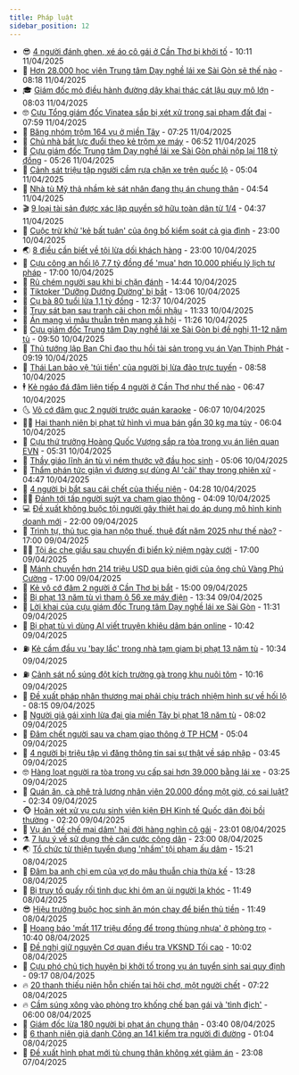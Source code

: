```yaml
---
title: Pháp luật
sidebar_position: 12
---
```


<!-- vnexpress-phap-luat:START -->
- 😎 [4 người đánh ghen, xé áo cô gái ở Cần Thơ bị khởi tố](https://vnexpress.net/4-nguoi-danh-ghen-xe-ao-co-gai-o-can-tho-bi-khoi-to-4872900.html) - 10:11 11/04/2025
- 🥰 [Hơn 28.000 học viên Trung tâm Dạy nghề lái xe Sài Gòn sẽ thế nào](https://vnexpress.net/hon-28-000-hoc-vien-trung-tam-day-nghe-lai-xe-sai-gon-se-the-nao-4872795.html) - 08:18 11/04/2025
- 🎓 [Giám đốc mỏ điều hành đường dây khai thác cát lậu quy mô lớn](https://vnexpress.net/giam-doc-mo-dieu-hanh-duong-day-khai-thac-cat-lau-quy-mo-lon-4872796.html) - 08:03 11/04/2025
- 🤓 [Cựu Tổng giám đốc Vinatea sắp bị xét xử trong sai phạm đất đai](https://vnexpress.net/cuu-tong-giam-doc-vinatea-sap-bi-xet-xu-trong-sai-pham-dat-dai-4872757.html) - 07:59 11/04/2025
- 🎊 [Băng nhóm trộm 164 vụ ở miền Tây](https://vnexpress.net/bang-nhom-trom-164-vu-o-mien-tay-4872751.html) - 07:25 11/04/2025
- 🙉 [Chủ nhà bất lực đuổi theo kẻ trộm xe máy](https://video.vnexpress.net/chu-nha-bat-luc-duoi-theo-ke-trom-xe-may-4872629.html) - 06:52 11/04/2025
- 🤡 [Cựu giám đốc Trung tâm Dạy nghề lái xe Sài Gòn phải nộp lại 118 tỷ đồng](https://vnexpress.net/cuu-giam-doc-trung-tam-day-nghe-lai-xe-sai-gon-phai-nop-lai-118-ty-dong-4872679.html) - 05:26 11/04/2025
- 🗽 [Cảnh sát triệu tập người cầm rựa chặn xe trên quốc lộ](https://vnexpress.net/canh-sat-trieu-tap-nguoi-cam-rua-chan-xe-tren-quoc-lo-4872687.html) - 05:04 11/04/2025
- 🌋 [Nhà tù Mỹ thả nhầm kẻ sát nhân đang thụ án chung thân](https://vnexpress.net/nha-tu-tha-nham-ke-sat-nhan-dang-thu-an-chung-than-4872634.html) - 04:54 11/04/2025
- 🎬 [9 loại tài sản được xác lập quyền sở hữu toàn dân từ 1/4](https://vnexpress.net/9-loai-tai-san-duoc-xac-lap-quyen-so-huu-toan-dan-tu-1-4-4872650.html) - 04:37 11/04/2025
- 💯 [Cuộc trừ khử &#39;kẻ bất tuân&#39; của ông bố kiểm soát cả gia đình](https://vnexpress.net/cuoc-tru-khu-ke-bat-tuan-cua-ong-bo-kiem-soat-ca-gia-dinh-4872447.html) - 23:00 10/04/2025
- 🌏 [8 điều cần biết về tội lừa dối khách hàng](https://vnexpress.net/8-dieu-can-biet-ve-toi-lua-doi-khach-hang-4871950.html) - 23:00 10/04/2025
- 🌊 [Cựu công an hối lộ 7,7 tỷ đồng để &#39;mua&#39; hơn 10.000 phiếu lý lịch tư pháp](https://vnexpress.net/cuu-cong-an-hoi-lo-7-7-ty-dong-de-mua-hon-10-000-phieu-ly-lich-tu-phap-4872391.html) - 17:00 10/04/2025
- 💂 [Rủ chém người sau khi bị chặn đánh](https://vnexpress.net/ru-chem-nguoi-sau-khi-bi-chan-danh-4872480.html) - 14:44 10/04/2025
- 🎡 [Tiktoker &#39;Dưỡng Dướng Dường&#39; bị bắt](https://vnexpress.net/tiktoker-duong-duong-duong-bi-bat-4872463.html) - 13:06 10/04/2025
- 🫶 [Cụ bà 80 tuổi lừa 1,1 tỷ đồng](https://vnexpress.net/cu-ba-80-tuoi-lua-1-1-ty-dong-4872450.html) - 12:37 10/04/2025
- 🐲 [Truy sát bạn sau tranh cãi chọn mồi nhậu](https://vnexpress.net/truy-sat-ban-sau-tranh-cai-chon-moi-nhau-4872441.html) - 11:33 10/04/2025
- 🚀 [Án mạng vì mâu thuẫn trên mạng xã hội](https://vnexpress.net/an-mang-vi-mau-thuan-tren-mang-xa-hoi-4872419.html) - 11:26 10/04/2025
- 🎊 [Cựu giám đốc Trung tâm Dạy nghề lái xe Sài Gòn bị đề nghị 11-12 năm tù](https://vnexpress.net/cuu-giam-doc-trung-tam-day-nghe-lai-xe-sai-gon-bi-de-nghi-11-12-nam-tu-4872360.html) - 09:50 10/04/2025
- 🤗 [Thủ tướng lập Ban Chỉ đạo thu hồi tài sản trong vụ án Vạn Thịnh Phát](https://vnexpress.net/thu-tuong-lap-ban-chi-dao-thu-hoi-tai-san-trong-vu-an-van-thinh-phat-4872302.html) - 09:19 10/04/2025
- 🗽 [Thái Lan bảo vệ &#39;túi tiền&#39; của người bị lừa đảo trực tuyến](https://vnexpress.net/thai-lan-bao-ve-tui-tien-cua-nguoi-bi-lua-dao-truc-tuyen-4872313.html) - 08:58 10/04/2025
- 🕴 [Kẻ ngáo đá đâm liên tiếp 4 người ở Cần Thơ như thế nào](https://vnexpress.net/ke-ngao-da-dam-lien-tiep-4-nguoi-o-can-tho-nhu-the-nao-4872263.html) - 06:47 10/04/2025
- 🌜 [Vô cớ đâm gục 2 người trước quán karaoke](https://vnexpress.net/vo-co-dam-guc-2-nguoi-truoc-quan-karaoke-4872234.html) - 06:07 10/04/2025
- 🧑‍🏫 [Hai thanh niên bị phạt tử hình vì mua bán gần 30 kg ma túy](https://vnexpress.net/hai-thanh-nien-bi-phat-tu-hinh-vi-mua-ban-gan-30-kg-ma-tuy-4872232.html) - 06:04 10/04/2025
- 🦩 [Cựu thứ trưởng Hoàng Quốc Vượng sắp ra tòa trong vụ án liên quan EVN](https://vnexpress.net/cuu-thu-truong-hoang-quoc-vuong-sap-ra-toa-trong-vu-an-lien-quan-evn-4872247.html) - 05:31 10/04/2025
- 💼 [Thầy giáo lĩnh án tù vì ném thước vỡ đầu học sinh](https://vnexpress.net/thay-giao-linh-an-tu-vi-nem-thuoc-vo-dau-hoc-sinh-4872239.html) - 05:06 10/04/2025
- 💫 [Thẩm phán tức giận vì đương sự dùng AI &#39;cãi&#39; thay trong phiên xử](https://vnexpress.net/tham-phan-tuc-gian-vi-duong-su-dung-ai-cai-thay-trong-phien-xu-4872165.html) - 04:47 10/04/2025
- 🦅 [4 người bị bắt sau cái chết của thiếu niên](https://vnexpress.net/4-nguoi-bi-bat-sau-cai-chet-cua-thieu-nien-4872170.html) - 04:28 10/04/2025
- 🧑‍💻 [Đánh tới tấp người suýt va chạm giao thông](https://vnexpress.net/danh-toi-tap-nguoi-suyt-va-cham-giao-thong-4872191.html) - 04:09 10/04/2025
- 💻 [Đề xuất không buộc tội người gây thiệt hại do áp dụng mô hình kinh doanh mới](https://vnexpress.net/de-xuat-khong-buoc-toi-nguoi-gay-thiet-hai-do-ap-dung-mo-hinh-kinh-doanh-moi-4871760.html) - 22:00 09/04/2025
- 🤠 [Trình tự, thủ tục gia hạn nộp thuế, thuê đất năm 2025 như thế nào?](https://vnexpress.net/trinh-tu-thu-tuc-gia-han-nop-thue-gtgt-tndn-nam-2025-nhu-the-nao-4871930.html) - 17:00 09/04/2025
- 🧑‍🏫 [Tội ác che giấu sau chuyến đi biển kỷ niệm ngày cưới](https://vnexpress.net/toi-ac-che-giau-sau-chuyen-di-bien-ky-niem-ngay-cuoi-4871917.html) - 17:00 09/04/2025
- 🌈 [Mánh chuyển hơn 214 triệu USD qua biên giới của ông chủ Vàng Phú Cường](https://vnexpress.net/manh-chuyen-hon-214-trieu-usd-qua-bien-gioi-cua-ong-chu-vang-phu-cuong-4871906.html) - 17:00 09/04/2025
- 🌮 [Kẻ vô cớ đâm 2 người ở Cần Thơ bị bắt](https://vnexpress.net/ke-vo-co-dam-2-nguoi-o-can-tho-bi-bat-4872008.html) - 15:00 09/04/2025
- 🐲 [Bị phạt 13 năm tù vì tham ô 56 xe máy điện](https://vnexpress.net/bi-phat-13-nam-tu-vi-tham-o-56-xe-may-dien-4871997.html) - 13:34 09/04/2025
- 🧰 [Lời khai của cựu giám đốc Trung tâm Dạy nghề lái xe Sài Gòn](https://vnexpress.net/loi-khai-cua-cuu-giam-doc-trung-tam-day-nghe-lai-xe-sai-gon-4871968.html) - 11:31 09/04/2025
- 💄 [Bị phạt tù vì dùng AI viết truyện khiêu dâm bán online](https://vnexpress.net/bi-phat-tu-vi-dung-ai-viet-truyen-khieu-dam-ban-online-4871965.html) - 10:42 09/04/2025
- ⛽️ [Kẻ cầm đầu vụ &#39;bay lắc&#39; trong nhà tạm giam bị phạt 13 năm tù](https://vnexpress.net/ke-cam-dau-vu-bay-lac-trong-nha-tam-giam-bi-phat-13-nam-tu-4871941.html) - 10:34 09/04/2025
- ⛽️ [Cảnh sát nổ súng đột kích trường gà trong khu nuôi tôm](https://vnexpress.net/canh-sat-no-sung-dot-kich-truong-ga-trong-khu-nuoi-tom-4871953.html) - 10:16 09/04/2025
- 💂 [Đề xuất pháp nhân thương mại phải chịu trách nhiệm hình sự về hối lộ](https://vnexpress.net/de-xuat-phap-nhan-thuong-mai-phai-chiu-trach-nhiem-hinh-su-ve-hoi-lo-4871683.html) - 08:15 09/04/2025
- 🤔 [Người giả gái xinh lừa đại gia miền Tây bị phạt 18 năm tù](https://vnexpress.net/nguoi-gia-gai-xinh-lua-dai-gia-mien-tay-bi-phat-18-nam-tu-4871805.html) - 08:02 09/04/2025
- 🧐 [Đâm chết người sau va chạm giao thông ở TP HCM](https://vnexpress.net/dam-chet-nguoi-sau-va-cham-giao-thong-o-tp-hcm-4871788.html) - 05:04 09/04/2025
- 🎃 [4 người bị triệu tập vì đăng thông tin sai sự thật về sáp nhập](https://vnexpress.net/4-nguoi-bi-trieu-tap-vi-dang-thong-tin-sai-su-that-ve-sap-nhap-4871715.html) - 03:45 09/04/2025
- 🤓 [Hàng loạt người ra tòa trong vụ cấp sai hơn 39.000 bằng lái xe](https://vnexpress.net/hang-loat-nguoi-ra-toa-trong-vu-cap-sai-hon-39-000-bang-lai-xe-4871686.html) - 03:25 09/04/2025
- 💃 [Quán ăn, cà phê trả lương nhân viên 20.000 đồng một giờ, có sai luật?](https://vnexpress.net/quan-an-ca-phe-tra-luong-nhan-vien-20-000-dong-mot-gio-co-sai-luat-4871493.html) - 02:34 09/04/2025
- 🐵 [Hoãn xét xử vụ cựu sinh viên kiện ĐH Kinh tế Quốc dân đòi bồi thường](https://vnexpress.net/hoan-xet-xu-vu-cuu-sinh-vien-kien-dh-kinh-te-quoc-dan-doi-boi-thuong-4871624.html) - 02:20 09/04/2025
- 🤖 [Vụ án &#39;đế chế mại dâm&#39; hại đời hàng nghìn cô gái](https://vnexpress.net/chi-em-ba-trum-hai-doi-hang-nghin-co-gai-4871451.html) - 23:01 08/04/2025
- ⚗️ [7 lưu ý về sử dụng thẻ căn cước công dân](https://vnexpress.net/7-luu-y-ve-su-dung-the-can-cuoc-cong-dan-nguoi-dan-can-biet-4869207.html) - 23:00 08/04/2025
- 🌏 [Tổ chức từ thiện tuyển dụng &#39;nhầm&#39; tội phạm ấu dâm](https://vnexpress.net/to-chuc-tu-thien-tuyen-dung-nham-toi-pham-au-dam-4871525.html) - 15:21 08/04/2025
- 🦆 [Đâm ba anh chị em của vợ do mâu thuẫn chia thừa kế](https://vnexpress.net/dam-ba-anh-chi-em-cua-vo-do-mau-thuan-chia-thua-ke-4871519.html) - 13:28 08/04/2025
- 🐎 [Bị truy tố quấy rối tình dục khi ôm an ủi người lạ khóc](https://vnexpress.net/bi-truy-to-quay-roi-tinh-duc-khi-om-an-ui-nguoi-la-khoc-4871495.html) - 11:49 08/04/2025
- 😎 [Hiệu trưởng buộc học sinh ăn món chay để biển thủ tiền](https://vnexpress.net/hieu-truong-buoc-hoc-sinh-an-mon-chay-de-bien-thu-tien-4871462.html) - 11:49 08/04/2025
- 💪 [Hoang báo &#39;mất 117 triệu đồng để trong thùng nhựa&#39; ở phòng trọ](https://vnexpress.net/hoang-bao-mat-117-trieu-dong-de-trong-thung-nhua-o-phong-tro-4871466.html) - 10:40 08/04/2025
- 🤡 [Đề nghị giữ nguyên Cơ quan điều tra VKSND Tối cao](https://vnexpress.net/de-nghi-giu-nguyen-co-quan-dieu-tra-vksnd-toi-cao-4871412.html) - 10:02 08/04/2025
- 🌁 [Cựu phó chủ tịch huyện bị khởi tố trong vụ án tuyển sinh sai quy định](https://vnexpress.net/cuu-pho-chu-tich-huyen-bi-khoi-to-trong-vu-an-tuyen-sinh-sai-quy-dinh-4871413.html) - 09:17 08/04/2025
- 🔥 [20 thanh thiếu niên hỗn chiến tại hội chợ, một người chết](https://vnexpress.net/20-thanh-thieu-nien-hon-chien-tai-hoi-cho-mot-nguoi-chet-4871327.html) - 07:22 08/04/2025
- 🔥 [Cầm súng xông vào phòng trọ khống chế bạn gái và &#39;tình địch&#39;](https://vnexpress.net/cam-sung-xong-vao-phong-tro-khong-che-ban-gai-va-tinh-dich-4871301.html) - 06:00 08/04/2025
- 👺 [Giám đốc lừa 180 người bị phạt án chung thân](https://vnexpress.net/giam-doc-lua-180-nguoi-bi-phat-an-chung-than-4871189.html) - 03:40 08/04/2025
- 🎊 [6 thanh niên giả danh Công an 141 kiểm tra người đi đường](https://vnexpress.net/6-thanh-nien-gia-danh-cong-an-141-kiem-tra-nguoi-di-duong-4871094.html) - 01:04 08/04/2025
- 🎊 [Đề xuất hình phạt mới tù chung thân không xét giảm án](https://vnexpress.net/hinh-phat-moi-tu-chung-than-khong-xet-giam-an-duoc-de-xuat-voi-14-toi-4870874.html) - 23:08 07/04/2025<!-- vnexpress-phap-luat:END -->
